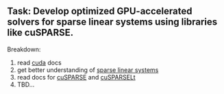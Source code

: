 ## Task: Develop optimized GPU-accelerated solvers for sparse linear systems using libraries like cuSPARSE.

  
Breakdown:
1. read [cuda](https://docs.nvidia.com/cuda/) docs
2. get better understanding of [sparse linear systems](https://en.wikipedia.org/wiki/Sparse_matrix)
3. read docs for [cuSPARSE](https://docs.nvidia.com/cuda/cusparse/index.html) and [cuSPARSELt](https://docs.nvidia.com/cuda/cusparselt/index.html)
4. TBD...

